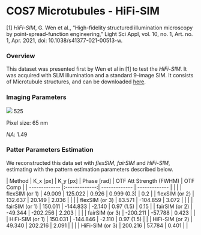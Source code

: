 # COS7 Microtubules - HiFi-SIM

[1] _HiFi-SIM_, G. Wen et al., “High-fidelity structured illumination microscopy by point-spread-function engineering,” Light Sci Appl, vol. 10, no. 1, Art. no. 1, Apr. 2021, doi: 10.1038/s41377-021-00513-w.

### Overview

This dataset was presented first by Wen et al in [1] to test the _HiFi-SIM_. It was acquired with SLM illumination and a standard 9-image SIM. It consists of Microtubule structures, and can be downloaded [here](https://static-content.springer.com/esm/art%3A10.1038%2Fs41377-021-00513-w/MediaObjects/41377_2021_513_MOESM2_ESM.rar).

### Imaging Parameters

<img src="https://latex.codecogs.com/gif.latex?\lambda: " /> 525

Pixel size: 65 nm

_NA_: 1.49

### Patter Parameters Estimation

We reconstructed this data set with _flexSIM_, _fairSIM_ and _HiFi-SIM_, estimating with the pattern estimation parameters described below.

| Method  | K_x  [px] | K_y [px] | Phase [rad] | OTF Att Strength (FWHM) | OTF Comp | 
| ------------- |:-------------:| ------------- | ------------- | | |
| flexSIM (or 1) | 49.009 | 125.022 | 0.926 | 0.999 (0.3) | 0.2 |
| flexSIM (or 2) | 132.637 | 20.149 | 2.036 | | |
| flexSIM (or 3) | 83.571 | -104.859 | 3.072  | | |
| fairSIM (or 1) | 150.011 | -144.833 | -2.140 | 0.97 (1.5) | 0.15 |
| fairSIM (or 2) | -49.344 | -202.256 | 2.203 |  | |
| fairSIM (or 3) | -200.211 | -57.788 | 0.423 | |
| HiFi-SIM (or 1) | 150.031 | -144.846 | -2.110 | 0.97 (1.5) | |
| HiFi-SIM (or 2) | 49.340 | 202.216 | 2.091 |  | |
| HiFi-SIM (or 3) | 200.216 | 57.784 | 0.401 | |